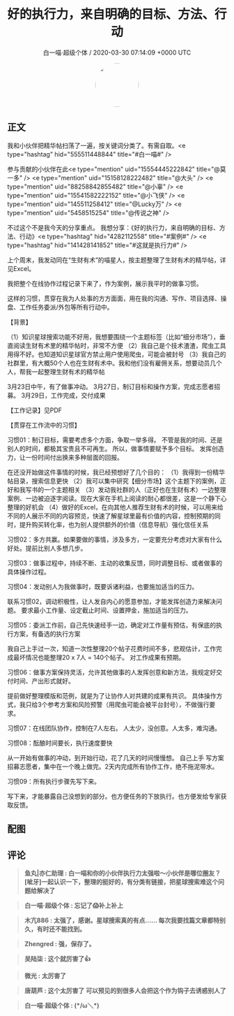 <h1 align="center">好的执行力，来自明确的目标、方法、行动</h1>
<p align="center">
    <a>白一喵·超级个体 / 2020-03-30 07:14:09 &#43;0000 UTC</a>
</p>

<div align="center">
    <img src="https://images.zsxq.com/FrhfOUekGDKoZb1ahsi1SyZ_2Sb6?e=1590940799&amp;token=kIxbL07-8jAj8w1n4s9zv64FuZZNEATmlU_Vm6zD:C7sBILrdfJQd5kG85JKTUn_sj2o=" width="100" height="100" style="border:1px solid;border-radius:50%; color:#ffffff"/>
</div>

## 正文

<div>
我和小伙伴把精华帖扫荡了一遍，按关键词分类了。有需自取。&lt;e type=&#34;hashtag&#34; hid=&#34;555511448844&#34; title=&#34;#白一喵#&#34; /&gt; 

参与贡献的小伙伴在此&lt;e type=&#34;mention&#34; uid=&#34;15554445222842&#34; title=&#34;@莫一多&#34; /&gt; &lt;e type=&#34;mention&#34; uid=&#34;15158128222482&#34; title=&#34;@大头&#34; /&gt; &lt;e type=&#34;mention&#34; uid=&#34;88258842855482&#34; title=&#34;@小辜&#34; /&gt; &lt;e type=&#34;mention&#34; uid=&#34;15541582222152&#34; title=&#34;@小飞侠&#34; /&gt; &lt;e type=&#34;mention&#34; uid=&#34;145511258412&#34; title=&#34;@Lucky万&#34; /&gt; &lt;e type=&#34;mention&#34; uid=&#34;5458515254&#34; title=&#34;@传说之神&#34; /&gt; 

不过这个不是我今天的分享重点。
我想分享：《好的执行力，来自明确的目标、方法、行动》&lt;e type=&#34;hashtag&#34; hid=&#34;4282112558&#34; title=&#34;#案例#&#34; /&gt; &lt;e type=&#34;hashtag&#34; hid=&#34;141428141852&#34; title=&#34;#这就是执行力#&#34; /&gt; 

上个周末，我发动同在“生财有术”的喵星人，按主题整理了生财有术的精华帖，详见Excel。

我把整个在线协作过程记录下来了，作为案例，展示我平时的做事习惯。

这样的习惯，贯穿在我为人处事的方方面面，用在我的沟通、写作、项目选择、操盘、工作任务委派/外包等所有行动中。

【背景】

（1）知识星球搜索功能不好用，我想要围绕一个主题标签（比如“细分市场”），垂直阅读生财有术里的精华帖时，非常不方便
（2）我自己是个技术渣渣，爬虫工具用得不好。也知道知识星球官方禁止用户使用爬虫，可能会被封号
（3）我自己的社群里，有大概50个人也在生财有术中。我和他们没有雇佣关系，想要动员几个人，帮我一起整理生财有术的精华帖

3月23日中午，有了做事冲动。
3月27日，制订目标和操作方案，完成志愿者招募。
3月29日，工作完成，交付成果

【工作记录】见PDF

【贯穿在工作流中的习惯】

习惯01：制订目标，需要考虑多个方面，争取一举多得。
不管是我的时间、还是别人的时间，都极其宝贵且不可再生。
所以，做事情要赋予多个目标。
发挥创造力，让一份时间付出换来多种层面的回报。

在还没开始做这件事情的时候，我已经预想好了几个目的：
（1）我得到一份精华帖目录，搜索信息更快
（2）我可以集中研究【细分市场】这个主题下的案例，正好和我写书的一个主题相关
（3）发动我社群的人（正好也在生财有术）一边整理案例、一边被迫逐字阅读。现在大家在手机上阅读的耐心都很差，这是一个静下心整理的好机会
（4）做好的Excel，在向其他人推荐生财有术的时候，可以用来给不同的人展示不同的内容预览，快速了解星球里最有价值的内容，控制预期的同时，提升购买转化率，也为别人提供额外的价值（信息导航）强化信任关系

习惯02：多方共赢。如果要做的事情，涉及多方，一定要充分考虑对大家有什么好处。提前比别人多想几步。

习惯03：做事过程中，持续不断、主动的收集反馈，同时调整目标、或者做事的具体操作过程。

习惯04：发动别人为我做事时，既要诉诸利益，也要施加适当的压力。

联系习惯02，调动积极性，让人发自内心的愿意参加，才能发挥创造力来解决问题。
要求最小工作量、设定截止时间、设置押金，施加适当的压力。

习惯05：委派工作前，自己先快速经手一边，确定对工作量有预估，有保底的执行方案，有备选的执行方案

我自己上手过一次，知道一次性整理20个帖子花费时间不多，悲观估计，工作完成最坏情况也能整理20 x 7人 = 140个帖子。
对工作成果有预期。 

习惯06：做事方案保持灵活，允许其他做事的人发挥创意和新方法，我规定好交付时间、产出形式就好。

提前做好整理模版和范例，就是为了让协作人对共建的成果有共识。
具体操作方式，我只给3个参考方案和风险预警（用爬虫可能会被平台封号），不做强行要求。

习惯07：在线团队协作，控制在7人左右。
人太少，没创意。人太多，难沟通。

习惯08：酝酿时间要长，执行速度要快

从一开始有做事的冲动，到开始行动，花了几天的时间慢慢想。
自己上手 写方案 招募志愿者，集中在一个晚上做完。2天内完成所有协作工作，绝不拖泥带水。

习惯09：所有执行步骤先写下来。

写下来，才能暴露自己没想到的部分。也方便任务的下放执行。也方便发给专家获取反馈。
</div>

## 配图
<div class="image" align="center">

</div>

## 评论

<div align="left">
<div>

<blockquote >
<span> <strong>鱼丸|亦仁助理 : 白一喵和你的小伙伴执行力太强啦～小伙伴是哪位圈友？[呲牙]一起认识一下，整理的挺好的，有分类有链接，把星球搜索难这个问题给解决了 </strong></span>
</blockquote>

<blockquote >
<span> <strong>白一喵·超级个体 : 忘记了😱补上补上 </strong></span>
</blockquote>

<blockquote >
<span> <strong>木亢886 : 太强了，感谢。星球搜索真的有点...... 每次我要找篇文章都特别久，有时还不能找到。 </strong></span>
</blockquote>

<blockquote >
<span> <strong>Zhengred : 强，保存了。 </strong></span>
</blockquote>

<blockquote >
<span> <strong>吴陆柒 : 这个就厉害了👍 </strong></span>
</blockquote>

<blockquote >
<span> <strong>微光 : 太厉害了 </strong></span>
</blockquote>

<blockquote >
<span> <strong>唐葫芦 : 这个太厉害了 可以预见的到很多人会把这个作为钩子去诱惑别人了 </strong></span>
</blockquote>

<blockquote >
<span> <strong>白一喵·超级个体 : (*/ω＼*) </strong></span>
</blockquote>

</div>
</div>